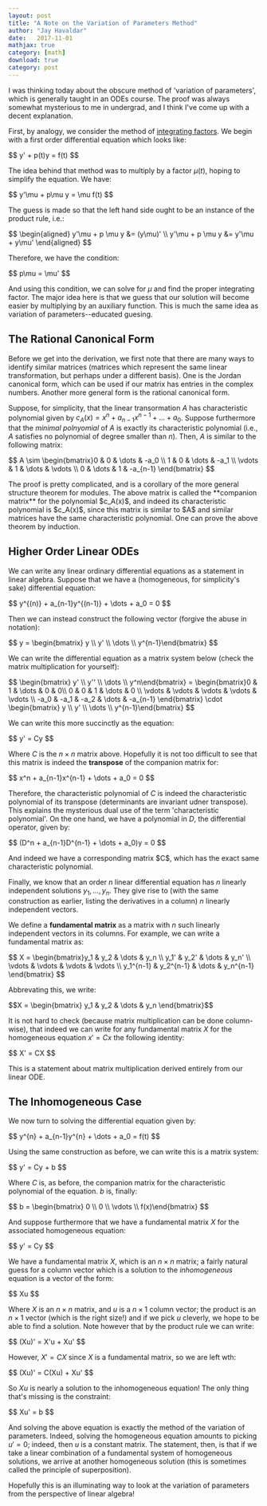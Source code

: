 ```yaml
---
layout: post
title: "A Note on the Variation of Parameters Method"
author: "Jay Havaldar"
date:   2017-11-01
mathjax: true
category: [math]
download: true
category: post
---
```


I was thinking today about the obscure method of 'variation of parameters', which is generally taught in an ODEs course. The proof was always somewhat mysterious to me in undergrad, and I think I've come up with a decent explanation.

First, by analogy, we consider the method of [integrating factors](/notes/2017/07/11/diffeq1.html). We begin with a first order differential equation which looks like:

<p>$$
y' + p(t)y = f(t) 
$$</p>

The idea behind that method was to multiply by a factor $\mu(t)$, hoping to simplify the equation. We have:
<p>$$
y'\mu + p\mu y = \mu f(t)
$$</p>

The guess is made so that the left hand side ought to be an instance of the product rule, i.e.:
<p>$$
\begin{aligned}
y'\mu + p \mu y &= (y\mu)' \\
y'\mu + p \mu y &= y'\mu + y\mu'
\end{aligned}
$$</p>

Therefore, we have the condition:
<p>$$
p\mu = \mu'
$$</p>

And using this condition, we can solve for $\mu$ and find the proper integrating factor. The major idea here is that we guess that our solution will become easier by multiplying by an auxiliary function. This is much the same idea as variation of parameters--educated guesing. 


## The Rational Canonical Form

Before we get into the derivation, we first note that there are many ways to identify similar matrices (matrices which represent the same linear transformation, but perhaps under a different basis). One is the Jordan canonical form, which can be used if our matrix has entries in the complex numbers. Another more general form is the rational canonical form. 

Suppose, for simplicity, that the linear transormation $A$ has characteristic polynomial given by $c_A(x) = x^n + a_{n-1}x^{n-1} + \dots + a_0$. Suppose furthermore that the *minimal polnyomial* of $A$ is exactly its characteristic polynomial (i.e., $A$ satisfies no polynomial of degree smaller than $n$). Then, $A$ is similar to the following matrix:
<p>$$
A \sim \begin{bmatrix}0 & 0 & \dots & -a_0 \\ 
1 & 0 & \dots & -a_1 \\
\vdots & 1 & \dots & \vdots \\
0 & \dots & 1 & -a_{n-1}
\end{bmatrix}
$$</p>
The proof is pretty complicated, and is a corollary of the more general structure theorem for modules. The above matrix is called the **companion matrix** for the polynomial $c_A(x)$, and indeed its characteristic polynomial is $c_A(x)$, since this matrix is similar to $A$ and similar matrices have the same characteristic polynomial. One can prove the above theorem by induction.

## Higher Order Linear ODEs

We can write any linear ordinary differential equations as a statement in linear algebra. Suppose that we have a (homogeneous, for simplicity's sake) differential equation:

<p>$$
y^{(n)} + a_{n-1}y^{(n-1)} + \dots + a_0 = 0
$$</p>

Then we can instead construct the following vector (forgive the abuse in notation):
<p>$$
y = \begin{bmatrix} y \\ y' \\ \dots \\ y^{n-1}\end{bmatrix}
$$</p>

We can write the differential equation as a matrix system below (check the matrix multiplication for yourself):

<p>$$
\begin{bmatrix} y' \\ y'' \\ \dots \\ y^n\end{bmatrix} = 
\begin{bmatrix}0 & 1 & \dots & 0 & 0\\
0 & 0 & 1 & \dots & 0 \\
\vdots & \vdots & \vdots & \vdots & \vdots \\
-a_0 & -a_1 & -a_2 & \dots & -a_{n-1} \end{bmatrix} \cdot \begin{bmatrix} y \\ y' \\ \dots \\ y^{n-1}\end{bmatrix}
$$</p>

We can write this more succinctly as the equation:
<p>$$
y' = Cy
$$</p>

Where $C$ is the $n \times n$ matrix above. Hopefully it is not too difficult to see that this matrix is indeed the **transpose** of the companion matrix for:
<p>$$
x^n + a_{n-1}x^{n-1} + \dots + a_0 = 0
$$</p>

Therefore, the characteristic polynomial of $C$ is indeed the characteristic polynomial of its transpose (determinants are invariant udner transpose). This explains the mysterious dual use of the term 'characteristic polynomial'. On the one hand, we have a polynomial in $D$, the differential operator, given by:
<p>$$
(D^n + a_{n-1}D^{n-1} + \dots + a_0)y = 0
$$</p>
And indeed we have a corresponding matrix $C$, which has the exact same characteristic polynomial.

Finally, we know that an order $n$ linear differential equation has $n$ linearly independent solutions $y_1, \dots, y_n$. They give rise to (with the same construction as earlier, listing the derivatives in a column) $n$ linearly independent vectors. 

We define a **fundamental matrix** as a matrix with $n$ such linearly independent vectors in its columns. For example, we can write a fundamental matrix as:

<p>$$
X = \begin{bmatrix}y_1 & y_2 & \dots & y_n \\
y_1' & y_2' & \dots & y_n' \\
\vdots & \vdots & \vdots & \vdots \\
y_1^{n-1} & y_2^{n-1} & \dots & y_n^{n-1}
\end{bmatrix}
$$</p>

Abbrevating this, we write:
<p>$$X = \begin{bmatrix} y_1 & y_2 & \dots & y_n \end{bmatrix}$$</p>

It is not hard to check (because matrix multiplication can be done column-wise), that indeed we can write for any fundamental matrix $X$ for the homogeneous equation $x' = Cx$ the following identity:

<p>$$
X' = CX
$$</p>

This is a statement about matrix multiplication derived entirely from our linear ODE. 

## The Inhomogeneous Case

We now turn to solving the differential equation given by:

<p>$$
y^{n} + a_{n-1}y^{n} + \dots + a_0 = f(t)
$$</p>

Using the same construction as before, we can write this is a matrix system:
<p>$$
y' = Cy + b
$$</p>

Where $C$ is, as before, the companion matrix for the characteristic polynomial of the equation. $b$ is, finally:
<p>$$
b = \begin{bmatrix} 0 \\ 0 \\ \vdots \\ f(x)\end{bmatrix}
$$</p>

And suppose furthermore that we have a fundamental matrix $X$ for the associated homogeneous equation:
<p>$$
y' = Cy
$$</p>

We have a fundamental matrix $X$, which is an $n\times n$ matrix; a fairly natural guess for a column vector which is a solution to the *inhomogeneous* equation is a vector of the form:
<p>$$
Xu
$$</p>

Where $X$ is an $n\times n$ matrix, and $u$ is a $n\times 1$ column vector; the product is an $n\times 1$ vector (which is the right size!) and if we pick $u$ cleverly, we hope to be able to find a solution. Note however that by the product rule we can write:
<p>$$
(Xu)' = X'u + Xu'
$$</p>

However, $X' = CX$ since $X$ is a fundamental matrix, so we are left wth:
<p>$$
(Xu)' = C(Xu) + Xu'
$$</p>

So $Xu$ is nearly a solution to the inhomogeneous equation! The only thing that's missing is the constraint:
<p>$$
Xu' = b
$$</p>

And solving the above equation is exactly the method of the variation of parameters. Indeed, solving the homogeneous equation amounts to picking $u' = 0$; indeed, then $u$ is a constant matrix. The statement, then, is that if we take a linear combination of a fundamental system of homogeneous solutions, we arrive at another homogeneous solution (this is sometimes called the principle of superposition).

Hopefully this is an illuminating way to look at the variation of parameters from the perspective of linear algebra!


